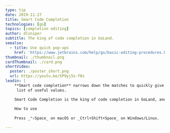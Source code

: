```yaml
---
type: tip
date: 2019-11-27
title: Smart Code Completion
technologies: [go]
topics: [completion editing]
author: dlsniper
subtitle: The king of code completion in GoLand.
seealso:
  - title: Use quick pop-ups
    href: 'https://www.jetbrains.com/help/go/basic-editing-procedures.html#quick_popups'
thumbnail: ./thumbnail.png
cardThumbnail: ./card.png
shortVideo:
  poster: ./poster_short.png
  url: https://youtu.be/5P9yj5s-f8s
leadin: |
    **Smart code completion** narrows down the matches to quickly give you a
     list of useful values.

    Smart Code Completion is the king of code completion in GoLand, and here’s why: it gives you a list of the most relevant symbols that are applicable in the current context.
    
    How to use
    
    Press _⌃⇧Space_ on macOS or _Ctrl+Shift+Space_ on Windows/Linux.

---
```


